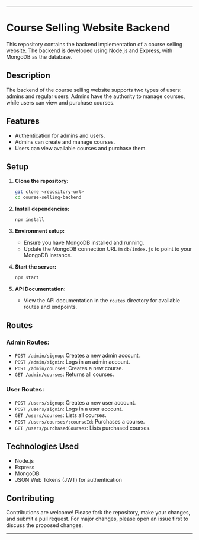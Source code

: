 
---

# Course Selling Website Backend

This repository contains the backend implementation of a course selling website. The backend is developed using Node.js and Express, with MongoDB as the database.

## Description

The backend of the course selling website supports two types of users: admins and regular users. Admins have the authority to manage courses, while users can view and purchase courses.

## Features

- Authentication for admins and users.
- Admins can create and manage courses.
- Users can view available courses and purchase them.

## Setup

1. **Clone the repository:**
   ```bash
   git clone <repository-url>
   cd course-selling-backend
   ```

2. **Install dependencies:**
   ```bash
   npm install
   ```

3. **Environment setup:**
   - Ensure you have MongoDB installed and running.
   - Update the MongoDB connection URL in `db/index.js` to point to your MongoDB instance.

4. **Start the server:**
   ```bash
   npm start
   ```

5. **API Documentation:**
   - View the API documentation in the `routes` directory for available routes and endpoints.

## Routes

### Admin Routes:

- `POST /admin/signup`: Creates a new admin account.
- `POST /admin/signin`: Logs in an admin account.
- `POST /admin/courses`: Creates a new course.
- `GET /admin/courses`: Returns all courses.

### User Routes:

- `POST /users/signup`: Creates a new user account.
- `POST /users/signin`: Logs in a user account.
- `GET /users/courses`: Lists all courses.
- `POST /users/courses/:courseId`: Purchases a course.
- `GET /users/purchasedCourses`: Lists purchased courses.

## Technologies Used

- Node.js
- Express
- MongoDB
- JSON Web Tokens (JWT) for authentication

## Contributing

Contributions are welcome! Please fork the repository, make your changes, and submit a pull request. For major changes, please open an issue first to discuss the proposed changes.

---
